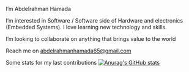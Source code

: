I’m Abdelrahman Hamada

I’m interested in Software / Software side of Hardware and electronics (Embedded Systems). I love learning new technology and skills.

I’m looking to collaborate on anything that brings value to the world

Reach me on abdelrahmanhamada65@gmail.com

Some stats for my last contributions
[![Anurag's GitHub stats](https://github-readme-stats.vercel.app/api?username=abdlrhman08&theme=radical)](https://github.com/anuraghazra/github-readme-stats)

<!---
abdlrhman08/abdlrhman08 is a ✨ special ✨ repository because its `README.md` (this file) appears on your GitHub profile.
You can click the Preview link to take a look at your changes.
--->

